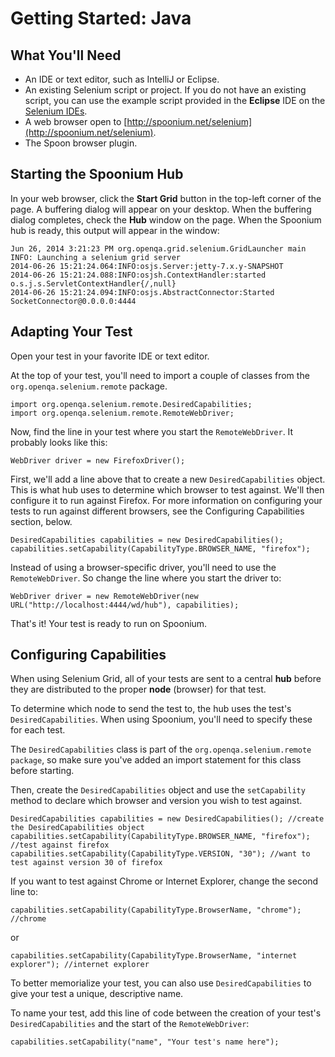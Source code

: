 # Getting Started: Java

## What You'll Need

- An IDE or text editor, such as IntelliJ or Eclipse. 
- An existing Selenium script or project. If you do not have an existing script, you can use the example script provided in the **Eclipse** IDE on the [Selenium IDEs](http://spoonium.net/ides). 
- A web browser open to [http://spoonium.net/selenium](http://spoonium.net/selenium).
- The Spoon browser plugin. 

## Starting the Spoonium Hub

In your web browser, click the **Start Grid** button in the top-left corner of the page. A buffering dialog will appear on your desktop. When the buffering dialog completes, check the **Hub** window on the page. When the Spoonium hub is ready, this output will appear in the window: 

	Jun 26, 2014 3:21:23 PM org.openqa.grid.selenium.GridLauncher main
	INFO: Launching a selenium grid server
	2014-06-26 15:21:24.064:INFO:osjs.Server:jetty-7.x.y-SNAPSHOT
	2014-06-26 15:21:24.088:INFO:osjsh.ContextHandler:started o.s.j.s.ServletContextHandler{/,null}
	2014-06-26 15:21:24.094:INFO:osjs.AbstractConnector:Started SocketConnector@0.0.0.0:4444

## Adapting Your Test

Open your test in your favorite IDE or text editor.

At the top of your test, you'll need to import a couple of classes from the `org.openqa.selenium.remote` package.

	import org.openqa.selenium.remote.DesiredCapabilities;
	import org.openqa.selenium.remote.RemoteWebDriver;

Now, find the line in your test where you start the `RemoteWebDriver`. It probably looks like this:

	WebDriver driver = new FirefoxDriver();

First, we'll add a line above that to create a new `DesiredCapabilities` object. This is what hub uses to determine which browser to test against. We'll then configure it to run against Firefox. For more information on configuring your tests to run against different browsers, see the Configuring Capabilities section, below.

	DesiredCapabilities capabilities = new DesiredCapabilities();
	capabilities.setCapability(CapabilityType.BROWSER_NAME, "firefox");

Instead of using a browser-specific driver, you'll need to use the `RemoteWebDriver`. So change the line where you start the driver to:

	WebDriver driver = new RemoteWebDriver(new URL("http://localhost:4444/wd/hub"), capabilities);

That's it! Your test is ready to run on Spoonium.

## Configuring Capabilities

When using Selenium Grid, all of your tests are sent to a central **hub** before they are distributed to the proper **node** (browser) for that test.

To determine which node to send the test to, the hub uses the test's `DesiredCapabilities`. When using Spoonium, you'll need to specify these for each test.

The `DesiredCapabilities` class is part of the `org.openqa.selenium.remote package`, so make sure you've added an import statement for this class before starting.

Then, create the `DesiredCapabilities` object and use the `setCapability` method to declare which browser and version you wish to test against.

	DesiredCapabilities capabilities = new DesiredCapabilities(); //create the DesiredCapabilities object
	capabilities.setCapability(CapabilityType.BROWSER_NAME, "firefox"); //test against firefox
	capabilities.setCapability(CapabilityType.VERSION, "30"); //want to test against version 30 of firefox

If you want to test against Chrome or Internet Explorer, change the second line to:

	capabilities.setCapability(CapabilityType.BrowserName, "chrome"); //chrome

or

	capabilities.setCapability(CapabilityType.BrowserName, "internet explorer"); //internet explorer

To better memorialize your test, you can also use `DesiredCapabilities` to give your test a unique, descriptive name.

To name your test, add this line of code between the creation of your test's `DesiredCapabilities` and the start of the `RemoteWebDriver`:

	capabilities.setCapability("name", "Your test's name here");
